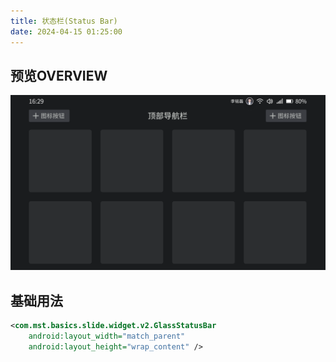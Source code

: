```yaml
---
title: 状态栏(Status Bar)          
date: 2024-04-15 01:25:00
---
```


## 预览OVERVIEW

![image-20240415024748550](./ui_status_bar.assets/image-20240415024748550.png)

## 基础用法

```xml
<com.mst.basics.slide.widget.v2.GlassStatusBar
    android:layout_width="match_parent"
    android:layout_height="wrap_content" />
```
